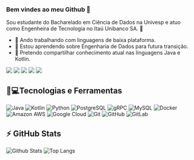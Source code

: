 ### Bem vindes ao meu Github 👋

Sou estudante do Bacharelado em Ciência de Dados na Univesp e atuo como Engenheira de Tecnologia no Itaú Unibanco SA. 🥇

- 🔭 Ando trabalhando com linguagens de baixa plataforma.
- 🌱 Estou aprendendo sobre Engenharia de Dados para futura transição.
- 🤝 Pretendo compartilhar conhecimento atual nas linguagens Java e Kotlin. 


[<img src="https://img.shields.io/badge/twitter-%231DA1F2.svg?&style=for-the-badge&logo=twitter&logoColor=white" />](https://twitter.com/lilieangelo) [<img src="https://img.shields.io/badge/medium-%2312100E.svg?&style=for-the-badge&logo=medium&logoColor=white" />](https://medium.com/@liliane.angelomartins)  [<img src="https://img.shields.io/badge/linkedin-%230077B5.svg?&style=for-the-badge&logo=linkedin&logoColor=white" />](https://www.linkedin.com/in/liliane-angelo-4828ba174/) [<img src = "https://img.shields.io/badge/instagram-%23E4405F.svg?&style=for-the-badge&logo=instagram&logoColor=white">](https://www.instagram.com/lilie.angelo/) [<img src = "https://img.shields.io/badge/facebook-%231877F2.svg?&style=for-the-badge&logo=facebook&logoColor=white">](https://www.facebook.com/Lilie.Martins)


## 🚀💻Tecnologias e Ferramentas

![Java](https://img.shields.io/badge/-Java-black?style=flat-square&logo=Java)
![Kotlin](https://img.shields.io/badge/-Kotlin-lilac?style=flat-square&logo=Kotlin)
![Python](https://img.shields.io/badge/-Python-black?style=flat-square&logo=Python)
![PostgreSQL](https://img.shields.io/badge/-PostgreSQL-336791?style=flat-square&logo=postgresql)
![gRPC](https://img.shields.io/badge/-gRPC-lilac?style=flat-square&logo=gRPC)
![MySQL](https://img.shields.io/badge/-MySQL-black?style=flat-square&logo=mysql)
![Docker](https://img.shields.io/badge/-Docker-black?style=flat-square&logo=docker)
![Amazon AWS](https://img.shields.io/badge/Amazon%20AWS-232F3E?style=flat-square&logo=amazon-aws)
![Google Cloud](https://img.shields.io/badge/Google%20Cloud-black?style=flat-square&logo=google-cloud)
![Git](https://img.shields.io/badge/-Git-black?style=flat-square&logo=git)
![GitHub](https://img.shields.io/badge/-GitHub-181717?style=flat-square&logo=github)
![GitLab](https://img.shields.io/badge/-GitLab-FCA121?style=flat-square&logo=gitlab)

## ⚡ GitHub Stats

![Github Stats](https://github-readme-stats.vercel.app/api?username=lilianeangelo&show_icons=true&count_private=true&show_icons=true&include_all_commits=true)
![Top Langs](https://github-readme-stats.vercel.app/api/top-langs/?username=lilianeangelo&hide=TeX&layout=compact)
